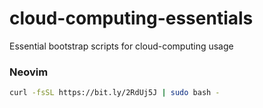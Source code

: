 # cloud-computing-essentials

Essential bootstrap scripts for cloud-computing usage

### Neovim

```bash
curl -fsSL https://bit.ly/2RdUj5J | sudo bash -
```
